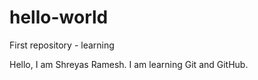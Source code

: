 # hello-world
First repository - learning 

Hello,
I am Shreyas Ramesh. I am learning Git and GitHub. 
